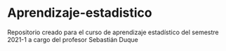 # Aprendizaje-estadistico
Repositorio creado para el curso de aprendizaje estadístico del semestre 2021-1 a cargo del profesor Sebastián Duque
